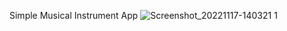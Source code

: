 Simple Musical Instrument App
![Screenshot_20221117-140321 1](https://user-images.githubusercontent.com/98404576/202430662-b4aeb1b2-1829-4803-894e-4cde0de79e5e.jpg)
